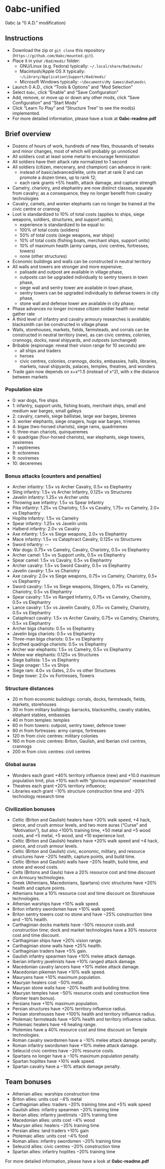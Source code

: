 # 0abc-unified
0abc (a “0 A.D.” modification)

## Instructions
* Download the zip or `git clone` this repository (`https://github.com/0abc/mounted.git`).
* Place it in your `/0ad/mods/` folder:
  * GNU/Linux (e.g. Fedora) typically: `~/.local/share/0ad/mods/`
  * Macintosh/Apple OS X typically: `~/Library/Application\Support/0ad/mods/`
  * Microsoft Windows typically: `~\Documents\My Games\0ad\mods\`
* Launch 0 A.D., click “Tools & Options” and “Mod Selection”
* Select `0abc`, click “Enable” and “Save Configuration”
* Add, remove, or move up or down any other mods, click “Save Configuration” and “Start Mods”
* Click “Learn To Play” and “Structure Tree” to see the mod(s) implemented.
* For more detailed information, please have a look at **0abc-readme.pdf**

## Brief overview
* Dozens of hours of work, hundreds of new files, thousands of tweaks and minor changes, most of which will probably go unnoticed
* All soldiers cost at least some metal to encourage feminization
* All soldiers have their attack rate normalized to 1 second
* All soldiers (citizen, mercenary, and champion) can advance in rank: 
  * instead of basic/advanced/elite, units start at rank 0 and can promote a dozen times, up to rank 12; 
  * each rank grants +5% health, attack damage, and capture strength
* Camelry, chariotry, and elephantry are now distinct classes, separate from cavalry; as a consequence, they no longer benefit from cavalry technologies
* Cavalry, camels, and worker elephants can no longer be trained at the civic centre or crannog
* Loot is standardized to 10% of total costs (applies to ships, siege weapons, soldiers, structures, and support units); 
  * experience is standardized to be equal to:
  * 100% of total costs (soldiers)
  * 50% of total costs (siege weapons, war ships)
  * 10% of total costs (fishing boats, merchant ships, support units)
  * 10% of maximum health (army camps, civic centres, fortresses, towers) 
  * none (other structures)
* Economic buildings and walls can be constructed in neutral territory
* All walls and towers are stronger and more expensive; 
  * palisade and outpost are available in village phase, 
   * outposts can be upgraded individually to sentry towers in town phase,
  * siege wall and sentry tower are available in town phase,
   * sentry towers can be upgraded individually to defense towers in city phase,
  * stone wall and defense tower are available in city phase; 
* Phase advances no longer increase citizen soldier health nor metal gather rate
* A third level of infantry and cavalry armoury researches is available; 
  blacksmith can be constructed in village phase
* Walls, storehouses, markets, fields, farmsteads, and corrals can be constructed in neutral territory (new),
  as can civic centres, colonies, crannogs, docks, naval shipyards, and outposts (unchanged)
* Bribable (espionage: reveal their vision range for 10 seconds) are:
  * all ships and traders
  * heroes
  * civic centres, colonies, crannogs, docks, embassies, halls, libraries, markets, naval shipyards, palaces, temples, theatres, and wonders
* Trade gain now depends on x+x^1.5 (instead of x^2), with x the distance between markets

### Population size
* 0: war dogs, fire ships
* 1: infantry, support units, fishing boats, merchant ships, small and medium war barges, small galleys
* 2: cavalry, camels, siege ballistae, large war barges, biremes
* 3: worker elephants, siege onagers, huge war barges, triremes
* 4: bigae (two-horsed chariots), siege rams, quadriremes
* 5: three-man chariots, quinqueremes
* 6: quadrigae (four-horsed chariots), war elephants, siege towers, sexiremes
* 7: septiremes
* 8: octoremes
* 9: noviremes
* 10: deceremes

### Bonus attacks (counters and penalties)
* Archer infantry: 1.5× vs Archer Cavalry, 0.5× vs Elephantry
* Sling infantry: 1.5× vs Archer Infantry, 0.125× vs Structures
* Javelin infantry: 1.25× vs Archer units
* Throwing axe infantry: 1.5× vs Spear Infantry
* Pike infantry: 1.25× vs Chariotry, 1.5× vs Cavalry, 1.75× vs Camelry, 2.0× vs Elephantry
* Hoplite infantry: 1.5× vs Camelry
* Spear infantry: 1.25× vs Javelin units
* Halberd infantry: 2.0× vs Cavalry
* Axe infantry: 1.5× vs Siege weapons, 2.0× vs Elephantry
* Mace infantry: 1.5× vs Cataphract Cavalry, 0.125× vs Structures
* Sword infantry: --
* War dogs: 0.75× vs Camelry, Cavalry, Chariotry, 0.5× vs Elephantry
* Archer camel: 1.5× vs Support units, 0.5× vs Elephantry
* Spear camel: 1.5× vs Cavalry, 0.5× vs Elephantry
* Archer cavalry: 1.5× vs Sword Cavalry, 0.5× vs Elephantry
* Javelin cavalry: 1.5× vs Chariotry
* Axe cavalry: 2.0× vs Siege weapons, 0.75× vs Camelry, Chariotry, 0.5× vs Elephantry
* Sword cavalry: 1.5× vs Siege weapons, Slingers, 0.75× vs Camelry, Chariotry, 0.5× vs Elephantry
* Spear cavalry: 1.5× vs Ranged Infantry, 0.75× vs Camelry, Chariotry, 0.5× vs Elephantry
* Lance cavalry: 1.5× vs Javelin Cavalry, 0.75× vs Camelry, Chariotry, 0.5× vs Elephantry
* Cataphract cavalry: 1.5× vs Archer Cavalry, 0.75× vs Camelry, Chariotry, 0.5× vs Elephantry
* Archer biga chariots: 0.5× vs Elephantry
* Javelin biga chariots: 0.5× vs Elephantry
* Three-man biga chariots: 0.5× vs Elephantry
* Scythed quadriga chariots: 0.5× vs Elephantry
* Archer war elephants: 1.5× vs Camelry, 0.5× vs Elephantry
* Melee war elephants: 0.125× vs Structures
* Siege ballista: 1.5× vs Elephantry
* Siege onager: 1.5× vs Ships
* Siege ram: 4.0× vs Gates, 2.0× vs other Structures
* Siege tower: 2.0× vs Fortresses, Towers

### Structure distances
* 20 m from economic buildings: corrals, docks, farmsteads, fields, markets, storehouses
* 30 m from military buildings: barracks, blacksmiths, cavalry stables, elephant stables, embassies
* 40 m from temples: temples
* 60 m from towers: outpost, sentry tower, defence tower
* 80 m from fortresses: army camps, fortresses
* 120 m from civic centres: military colonies
* 160 m from civic centres: Briton, Gaulish, and Iberian civil centres, crannogs
* 200 m from civic centres: civil centres

### Global auras
* Wonders each grant +40% territory influence (new) and +10.0 maximum population limit, plus +10% each with “glorious expansion” researched
* Theatres each grant +20% territory influence; 
* Libraries each grant −10% structure construction time and −20% technology research time

### Civilization bonuses
* Celtic (Briton and Gaulish) healers have +20% walk speed, +4 hack, pierce, and crush armour levels, and two more auras (“Curse” and “Motivation”), but also +100% training time, +50 metal and +5 wood costs, and +5 metal, +5 wood, and +10 experience loot.
* Celtic (Briton and Gaulish) healers have +20% walk speed and +4 hack, pierce, and crush armour levels.
* Celtic (Briton and Gaulish) civic, economic, military, and resource structures have −20% health, capture points, and build time.
* Celtic (Briton and Gaulish) walls have −20% health, build time, and stone and wood costs.
* Celts (Britons and Gauls) have a 20% resource cost and time discount on Armoury technologies.
* Greek (Athenians, Macedonians, Spartans) civic structures have +20% health and capture points.
* Athenians have a 10% resource cost and time discount on Storehouse technologies.
* Athenian warships have +10% walk speed.
* Briton infantry swordsmen have +10% walk speed.
* Briton sentry towers cost no stone and have −25% construction time and −10% health.
* Carthaginian docks markets have −50% resource costs and construction time; dock and market technologies have a 30% resource cost and time discount.
* Carthaginian ships have +20% vision range.
* Carthaginian stone walls have +25% health.
* Carthaginian traders have +5% gain.
* Gaulish infantry spearmen have +10% melee attack damage.
* Iberian infantry javelinists have +10% ranged attack damage.
* Macedonian cavalry lancers have +10% melee attack damage.
* Macedonian pikemen have +10% walk speed.
* Mauryans have +10% maximum population.
* Mauryan healers cost −50% metal.
* Mauryan stone walls have −20% health and building time.
* Mauryan temples have −50% resource costs and construction time (former team bonus).
* Persians have +10% maximum population.
* Persian structures have +20\% territory influence radius.
* Persian storehouses have +100% health and territory influence radius.
* Ptolemaic farmsteads have +50% health and territory influence radius.
* Ptolemaic healers have +6 healing range.
* Ptolemies have a 40% resource cost and time discount on Temple technologies.
* Roman cavalry swordsmen have a −10% melee attack damage penalty.
* Roman infantry swordsmen have +10% melee attack damage.
* Seleucid civic centres have −20% resource costs.
* Spartans no longer have a −10% maximum population penalty.
* Spartan hoplites have +10% walk speed.
* Spartan cavalry have a −10% attack damage penalty.

## Team bonuses
* Athenian allies: warships construction time
* Briton allies: units cost −4% metal
* Carthaginian allies: traders −20% training time and +5% walk speed
* Gaulish allies: infantry spearmen −20% training time
* Iberian allies: infantry javelinists −20% training time
* Macedonian allies: units cost −4% wood
* Mauryan allies: healers −25% training time
* Persian allies: land traders +10% gain
* Ptolemaic allies: units cost −4% food
* Roman allies: infantry swordsmen −20% training time
* Seleucid allies: civic centres −20% construction time
* Spartan allies: infantry hoplites −20% training time



For more detailed information, please have a look at **0abc-readme.pdf**
